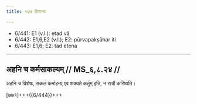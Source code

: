 ```yaml
---
title: १६७ टिप्पन्यः

---
```

- 6/441: E1 (v.l.): etad vā
- 6/442: E1,6,E2 (v.l.); E2: pūrvapakṣāhar iti
- 6/443: E1,6; E2: tad etena

____________________________________________


## अहनि च कर्मसाकल्यम् // MS_६,८.२४ //

अहनि च विशेषः, सकलं कर्माहन्य् एव शक्यते कर्तुम् इति, न रात्रौ करिष्यति।

[७७१]+++({6/444})+++
